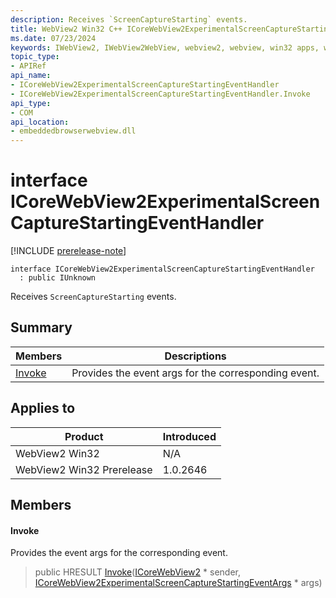 ```yaml
---
description: Receives `ScreenCaptureStarting` events.
title: WebView2 Win32 C++ ICoreWebView2ExperimentalScreenCaptureStartingEventHandler
ms.date: 07/23/2024
keywords: IWebView2, IWebView2WebView, webview2, webview, win32 apps, win32, edge, ICoreWebView2, ICoreWebView2Controller, browser control, edge html, ICoreWebView2ExperimentalScreenCaptureStartingEventHandler
topic_type: 
- APIRef
api_name:
- ICoreWebView2ExperimentalScreenCaptureStartingEventHandler
- ICoreWebView2ExperimentalScreenCaptureStartingEventHandler.Invoke
api_type:
- COM
api_location:
- embeddedbrowserwebview.dll
---
```


# interface ICoreWebView2ExperimentalScreenCaptureStartingEventHandler

[!INCLUDE [prerelease-note](../includes/prerelease-note.md)]

```
interface ICoreWebView2ExperimentalScreenCaptureStartingEventHandler
  : public IUnknown
```

Receives `ScreenCaptureStarting` events.

## Summary

 Members                        | Descriptions
--------------------------------|---------------------------------------------
[Invoke](#invoke) | Provides the event args for the corresponding event.

## Applies to

Product                         | Introduced
--------------------------------|---------------------------------------------
WebView2 Win32            |    N/A
WebView2 Win32 Prerelease |    1.0.2646

## Members

#### Invoke

Provides the event args for the corresponding event.

> public HRESULT [Invoke](#invoke)([ICoreWebView2](icorewebview2.md#icorewebview2) * sender, [ICoreWebView2ExperimentalScreenCaptureStartingEventArgs](icorewebview2experimentalscreencapturestartingeventargs.md#icorewebview2experimentalscreencapturestartingeventargs) * args)

